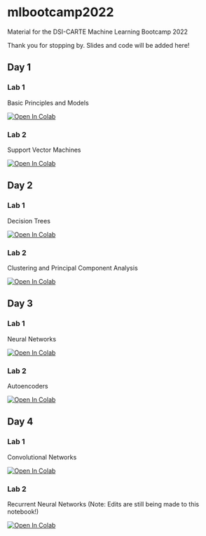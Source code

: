 # mlbootcamp2022
Material for the DSI-CARTE Machine Learning Bootcamp 2022

Thank you for stopping by. Slides and code will be added here!



## Day 1

### Lab 1

Basic Principles and Models 

[![Open In Colab](https://colab.research.google.com/assets/colab-badge.svg)](https://colab.research.google.com/github/lyeskhalil/mlbootcamp2022/blob/main/lab_1_1_basics.ipynb)

### Lab 2

Support Vector Machines

[![Open In Colab](https://colab.research.google.com/assets/colab-badge.svg)](https://colab.research.google.com/github/lyeskhalil/mlbootcamp2022/blob/main/lab_1_2_svms.ipynb)

## Day 2

### Lab 1

Decision Trees

[![Open In Colab](https://colab.research.google.com/assets/colab-badge.svg)](https://colab.research.google.com/github/lyeskhalil/mlbootcamp2022/blob/main/lab_2_1_trees.ipynb)

### Lab 2

Clustering and Principal Component Analysis

[![Open In Colab](https://colab.research.google.com/assets/colab-badge.svg)](https://colab.research.google.com/github/lyeskhalil/mlbootcamp2022/blob/main/lab_2_2_pca.ipynb)

## Day 3

### Lab 1

Neural Networks

[![Open In Colab](https://colab.research.google.com/assets/colab-badge.svg)](https://colab.research.google.com/github/lyeskhalil/mlbootcamp2022/blob/main/lab_3_1_neuralnets.ipynb)

### Lab 2

Autoencoders

[![Open In Colab](https://colab.research.google.com/assets/colab-badge.svg)](https://colab.research.google.com/github/lyeskhalil/mlbootcamp2022/blob/main/lab_3_2_autoencoders.ipynb)


## Day 4

### Lab 1

Convolutional Networks

[![Open In Colab](https://colab.research.google.com/assets/colab-badge.svg)](https://colab.research.google.com/github/lyeskhalil/mlbootcamp2022/blob/main/lab_4_1_convnets.ipynb)

### Lab 2

Recurrent Neural Networks (Note: Edits are still being made to this notebook!)

[![Open In Colab](https://colab.research.google.com/assets/colab-badge.svg)](https://colab.research.google.com/github/lyeskhalil/mlbootcamp2022/blob/main/lab_4_2_rnn.ipynb)
